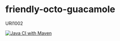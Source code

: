 # friendly-octo-guacamole
URI1002

[![Java CI with Maven](https://github.com/felipebonadio/friendly-octo-guacamole/actions/workflows/maven.yml/badge.svg)](https://github.com/felipebonadio/friendly-octo-guacamole/actions/workflows/maven.yml)
